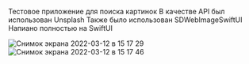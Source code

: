 Тестовое приложение для поиска картинок 
В качестве API был использован Unsplash
Также было использован SDWebImageSwiftUI
Напиано полностью на SwiftUI



![Снимок экрана 2022-03-12 в 15 17 29](https://user-images.githubusercontent.com/88937180/158012101-74fcd04b-d656-4663-b93f-11a6ac09ff31.png)
![Снимок экрана 2022-03-12 в 15 17 46](https://user-images.githubusercontent.com/88937180/158012109-8efecdc1-d15a-4d00-b487-c29e35c810c1.png)

